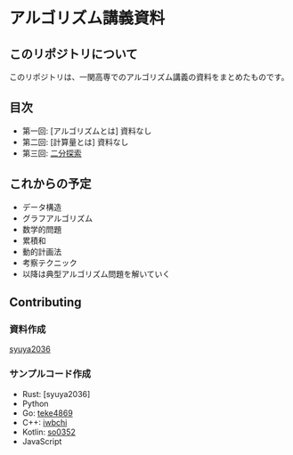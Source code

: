 # アルゴリズム講義資料

## このリポジトリについて

このリポジトリは、一関高専でのアルゴリズム講義の資料をまとめたものです。

## 目次

- 第一回: [アルゴリズムとは] 資料なし
- 第二回: [計算量とは] 資料なし
- 第三回: [二分探索](./docs/1.二分探索.md)

##  これからの予定

- データ構造
- グラフアルゴリズム
- 数学的問題
- 累積和
- 動的計画法
- 考察テクニック
- 以降は典型アルゴリズム問題を解いていく

## Contributing

### 資料作成

[syuya2036](https://github.com/syuya2036)

### サンプルコード作成

- Rust: [syuya2036]
- Python
- Go: [teke4869](https://github.com/teke4869)
- C++: [iwbchi](https://github.com/iwbchi)
- Kotlin: [so0352](https://github.com/so0352)
- JavaScript
